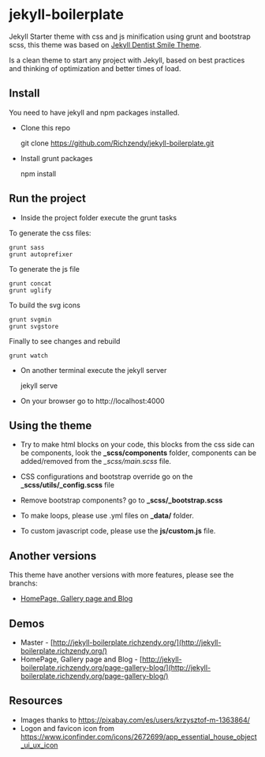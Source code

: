 # jekyll-boilerplate #
Jekyll Starter theme with css and js minification using grunt and bootstrap scss, this theme was based on [Jekyll Dentist Smile Theme](https://github.com/obaez/dentistsmile).

Is a clean theme to start any project with Jekyll, based on best practices and thinking of optimization and better times of load.

## Install ##

You need to have jekyll and npm packages installed.

* Clone this repo
 
    git clone https://github.com/Richzendy/jekyll-boilerplate.git
   
* Install grunt packages
 
    npm install
   
## Run the project ##

* Inside the project folder execute the grunt tasks

To generate the css files:

    grunt sass
    grunt autoprefixer
  
To generate the js file

    grunt concat
    grunt uglify
  
To build the svg icons

    grunt svgmin
    grunt svgstore
  
Finally to see changes and rebuild

    grunt watch
  
* On another terminal execute the jekyll server

    jekyll serve
  
* On your browser go to http://localhost:4000

## Using the theme ##

* Try to make html blocks on your code, this blocks from the css side can be components, look the **_scss/components** folder, components can be added/removed from the *_scss/main.scss* file.

* CSS configurations and bootstrap override go on the **_scss/utils/_config.scss** file

* Remove bootstrap components? go to **_scss/_bootstrap.scss**

* To make loops, please use .yml files on **_data/** folder.

* To custom javascript code, please use the **js/custom.js** file.


## Another versions ##

This theme have another versions with more features, please see the branchs:

* [HomePage, Gallery page and Blog](https://github.com/Richzendy/jekyll-boilerplate/tree/page-gallery-blog) 

## Demos ##

* Master - [http://jekyll-boilerplate.richzendy.org/](http://jekyll-boilerplate.richzendy.org/)
* HomePage, Gallery page and Blog - [http://jekyll-boilerplate.richzendy.org/page-gallery-blog/](http://jekyll-boilerplate.richzendy.org/page-gallery-blog/)

## Resources ##

* Images thanks to https://pixabay.com/es/users/krzysztof-m-1363864/
* Logon and favicon icon from https://www.iconfinder.com/icons/2672699/app_essential_house_object_ui_ux_icon
